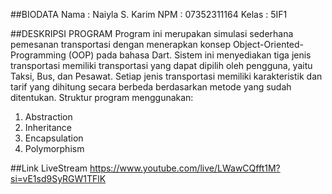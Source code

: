 ##BIODATA
Nama : Naiyla S. Karim
NPM  : 07352311164
Kelas : 5IF1

##DESKRIPSI PROGRAM
Program ini merupakan simulasi sederhana pemesanan transportasi dengan menerapkan konsep Object-Oriented-Programming (OOP) pada bahasa Dart. Sistem ini menyediakan tiga jenis transportasi memiliki transportasi yang dapat dipilih oleh pengguna, yaitu Taksi, Bus, dan Pesawat. Setiap jenis transportasi memiliki karakteristik dan tarif yang dihitung secara berbeda berdasarkan metode yang sudah ditentukan.
Struktur program menggunakan:
1. Abstraction
2. Inheritance
3. Encapsulation
4. Polymorphism

##Link LiveStream
https://www.youtube.com/live/LWawCQfft1M?si=vE1sd9SyRGW1TFlK
